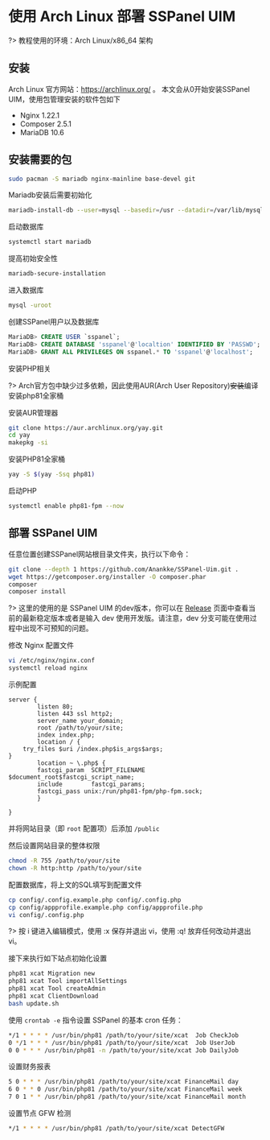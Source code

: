  # 使用 Arch Linux 部署 SSPanel UIM

?> 教程使用的环境：Arch Linux/x86_64 架构

## 安装

Arch Linux 官方网站：https://archlinux.org/ 。
本文会从0开始安装SSPanel UIM，使用包管理安装的软件包如下

- Nginx 1.22.1
- Composer 2.5.1
- MariaDB 10.6

## 安装需要的包

```bash
sudo pacman -S mariadb nginx-mainline base-devel git
```

Mariadb安装后需要初始化

```bash
mariadb-install-db --user=mysql --basedir=/usr --datadir=/var/lib/mysql
```

启动数据库

```bash
systemctl start mariadb
```

提高初始安全性

```bash
mariadb-secure-installation
```

进入数据库

```bash
mysql -uroot
```

创建SSPanel用户以及数据库

```sql
MariaDB> CREATE USER `sspanel`;
MariaDB> CREATE DATABASE 'sspanel'@'localtion' IDENTIFIED BY 'PASSWD';
MariaDB> GRANT ALL PRIVILEGES ON sspanel.* TO 'sspanel'@'localhost';
```

安装PHP相关

?> Arch官方包中缺少过多依赖，因此使用AUR(Arch User Repository)~~安装~~编译安装php81全家桶

安装AUR管理器

```bash
git clone https://aur.archlinux.org/yay.git
cd yay
makepkg -si
```

安装PHP81全家桶

```bash
yay -S $(yay -Ssq php81)
```

启动PHP

```bash
systemctl enable php81-fpm --now
```

## 部署 SSPanel UIM

任意位置创建SSPanel网站根目录文件夹，执行以下命令：

```bash
git clone --depth 1 https://github.com/Anankke/SSPanel-Uim.git .
wget https://getcomposer.org/installer -O composer.phar
composer
composer install
```

?> 这里的使用的是 SSPanel UIM 的dev版本，你可以在 [Release](https://github.com/Anankke/SSPanel-Uim/releases) 页面中查看当前的最新稳定版本或者是输入 dev 使用开发版。请注意，dev 分支可能在使用过程中出现不可预知的问题。

修改 Nginx 配置文件

```bash
vi /etc/nginx/nginx.conf
systemctl reload nginx
```

示例配置

```nginx
server {
        listen 80;
        listen 443 ssl http2;
        server_name your_domain;
        root /path/to/your/site;
        index index.php;
        location / {
    try_files $uri /index.php$is_args$args;
}
        location ~ \.php$ {
        fastcgi_param  SCRIPT_FILENAME $document_root$fastcgi_script_name;
        include        fastcgi_params;
        fastcgi_pass unix:/run/php81-fpm/php-fpm.sock;
        }

}
```

并将网站目录（即 `root` 配置项）后添加 `/public`

然后设置网站目录的整体权限

```bash
chmod -R 755 /path/to/your/site
chown -R http:http /path/to/your/site
```

配置数据库，将上文的SQL填写到配置文件

```bash
cp config/.config.example.php config/.config.php
cp config/appprofile.example.php config/appprofile.php
vi config/.config.php
```

?> 按 i 键进入编辑模式，使用 :x 保存并退出 vi，使用 :q! 放弃任何改动并退出 vi。

接下来执行如下站点初始化设置

```bash
php81 xcat Migration new
php81 xcat Tool importAllSettings
php81 xcat Tool createAdmin
php81 xcat ClientDownload
bash update.sh
```

使用 `crontab -e` 指令设置 SSPanel 的基本 cron 任务：

```bash
*/1 * * * * /usr/bin/php81 /path/to/your/site/xcat  Job CheckJob
0 */1 * * * /usr/bin/php81 /path/to/your/site/xcat  Job UserJob
0 0 * * * /usr/bin/php81 -n /path/to/your/site/xcat Job DailyJob
```

设置财务报表

```bash
5 0 * * * /usr/bin/php81 /path/to/your/site/xcat FinanceMail day 
6 0 * * 0 /usr/bin/php81 /path/to/your/site/xcat FinanceMail week
7 0 1 * * /usr/bin/php81 /path/to/your/site/xcat FinanceMail month
```

设置节点 GFW 检测

```bash
*/1 * * * * /usr/bin/php81 /path/to/your/site/xcat DetectGFW
```
